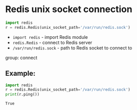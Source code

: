 # Redis unix socket connection

```python
import redis
r = redis.Redis(unix_socket_path='/var/run/redis.sock')
```

- `import redis` - import Redis module
- `redis.Redis` - connect to Redis server
- `/var/run/redis.sock` - path to Redis socket to connect to

group: connect

## Example: 
```python
import redis
r = redis.Redis(unix_socket_path='/var/run/redis.sock')
print(r.ping())
```
```
True
```

